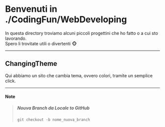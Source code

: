 # Benvenuti in ./CodingFun/WebDeveloping

In questa directory troviamo alcuni piccoli progettini che ho fatto o a cui sto lavorando.  
Spero li trovitate utili o divertenti :monkey_face:

---

## ChangingTheme

Qui abbiamo un sito che cambia tema, ovvero colori, tramite un semplice click.

---

#### Note

> ##### Nouva Branch da Locale to GitHub
>
> `git checkout -b nome_nuova_branch`

